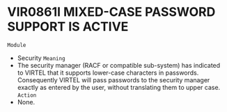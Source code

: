 # VIR0861I MIXED-CASE PASSWORD SUPPORT IS ACTIVE
`Module`
- Security
`Meaning`
- The security manager (RACF or compatible sub-system) has indicated to VIRTEL that it supports lower-case characters in passwords. Consequently VIRTEL will pass passwords to the security manager exactly as entered by the user, without translating them to upper case.
`Action`
- None.
